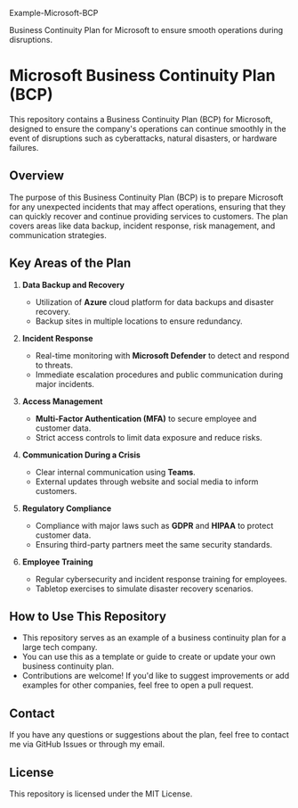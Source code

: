 Example-Microsoft-BCP

Business Continuity Plan for Microsoft to ensure smooth operations during disruptions.
# Microsoft Business Continuity Plan (BCP)

This repository contains a Business Continuity Plan (BCP) for Microsoft, designed to ensure the company's operations can continue smoothly in the event of disruptions such as cyberattacks, natural disasters, or hardware failures.

## Overview
The purpose of this Business Continuity Plan (BCP) is to prepare Microsoft for any unexpected incidents that may affect operations, ensuring that they can quickly recover and continue providing services to customers. The plan covers areas like data backup, incident response, risk management, and communication strategies.

## Key Areas of the Plan

1. **Data Backup and Recovery**  
   - Utilization of **Azure** cloud platform for data backups and disaster recovery.
   - Backup sites in multiple locations to ensure redundancy.

2. **Incident Response**  
   - Real-time monitoring with **Microsoft Defender** to detect and respond to threats.
   - Immediate escalation procedures and public communication during major incidents.

3. **Access Management**  
   - **Multi-Factor Authentication (MFA)** to secure employee and customer data.
   - Strict access controls to limit data exposure and reduce risks.

4. **Communication During a Crisis**  
   - Clear internal communication using **Teams**.
   - External updates through website and social media to inform customers.

5. **Regulatory Compliance**  
   - Compliance with major laws such as **GDPR** and **HIPAA** to protect customer data.
   - Ensuring third-party partners meet the same security standards.

6. **Employee Training**  
   - Regular cybersecurity and incident response training for employees.
   - Tabletop exercises to simulate disaster recovery scenarios.

## How to Use This Repository
- This repository serves as an example of a business continuity plan for a large tech company.
- You can use this as a template or guide to create or update your own business continuity plan.
- Contributions are welcome! If you'd like to suggest improvements or add examples for other companies, feel free to open a pull request.

## Contact
If you have any questions or suggestions about the plan, feel free to contact me via GitHub Issues or through my email.

## License
This repository is licensed under the MIT License.
